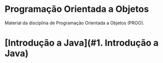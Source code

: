 # Programação Orientada a Objetos 
Material da disciplina de Programação Orientada a Objetos (PROO).

# [Introdução a Java](#1. Introdução a Java)
